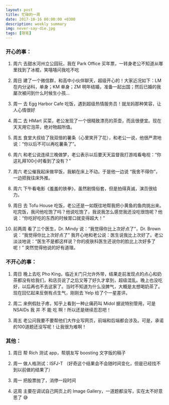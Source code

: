 ```yaml
---
layout: post
title: 忙碌的一周
date: 2017-10-16 00:00:00 +0300
description: weekly summary
img: never-say-die.jpg
tags: [随笔]
---
```


### 开心的事：

1. 周六 去甜水河州立公园玩，我在 Park Office 买年票，一转身老公不知道从哪里找到了冰棍，笑嘻嘻问我吃不吃

2. 周日 建了一个微信群，和高中小伙伴聊天，超级开心的！大家近况如下：LM 在内分泌科，单身；KM 单身；ZM 明年结婚，准备一起出国；然后已婚的我屡次被问到什么时候生小孩...

3. 周一 去 Egg Harbor Cafe 吃饭，遇到超级热情服务员！就龙妈那种笑容，让人心情很好

4. 周二 去 HMart 买菜，老公发现了一个很精致漂亮的茶壶，而且很便宜。现在天天用它泡茶，绝对物超所值。

5. 周五 食堂大叔给了我双倍的薯条（心里笑开了花），和老公一说，他很严肃地说：“你以后不可以再吃薯条了”。

6. 周六 和老公说连续三晚做梦，老公表示以后要天天监督我打游戏看电视：“你这礼拜100小时看到了没有？”

7. 周六 老公催我起床做早饭，我躺在床上不动。于是他一边说 “我舍不得你”，一边把我往床外推。

8. 周六 下午看电影《羞羞的铁拳》，虽然剧情俗套，但是拍得真诚，演员很给力。

9. 周日 去 Tofu House 吃饭，老公还是一如既往地帮我把小黄鱼的鱼肉挑出来。吃完饭，我问他吃饱了吗？他说吃饱了，我说我怎么感觉我还没吃很饱呢？他说：“你吃好吃的东西的时候胃口就变得超大！”

10. 前两周 看了三个医生，Dr. Mindy 说：“我觉得你比上次好点了”，Dr. Brown说：“我觉得你比上次好点了” 我开心地和老公说：医生说我比上次好了。老公淡淡地说：“医生不是都这样说？你的皮肤科医生还说你的脸比上次好多了呢！” 突然觉得他说的好有道理。

### 不开心的事：

1. 周日 晚上去吃 Pho King，临近关门只允许外带，结果走前发现点的点心和奶茶都没有给我们，和店员说了之后又等了好久才拿到，超级混乱。晚上也没吃好，以后再也不去这家了。当时不知道为什么没脾气，大概是太想喝奶茶了。现在回忆起来反倒有点生气，刚刚去 Yelp 给了个一星差评。

2. 周二 来例假肚子疼，知乎上看到一种止痛药叫 Midol 据说特别管用，可是 NSAIDs 我 并 不 能 吃 啊！所以还是继续忍忍吧！

3. 周五 老公问我要不要帮他们大作业写网页，前端和后端都会涉及。可是，承诺的100道题还没写呢！让我很为难啊！


### 其他：

1. 周日 帮 Rich 测试 app，帮朋友写 boosting 文字版的稿子

2. 周一 做人格测试：ISFJ-T （好奇这个结果会不会随时间变化，但是已经找不到以前做的结果了）

3. 周一 把股票抛了，消停一段时间

4. 这周 主要在调试自己网页上的 Image Gallery，一道题都没写，实在太不好意思了 :sweat_smile:

